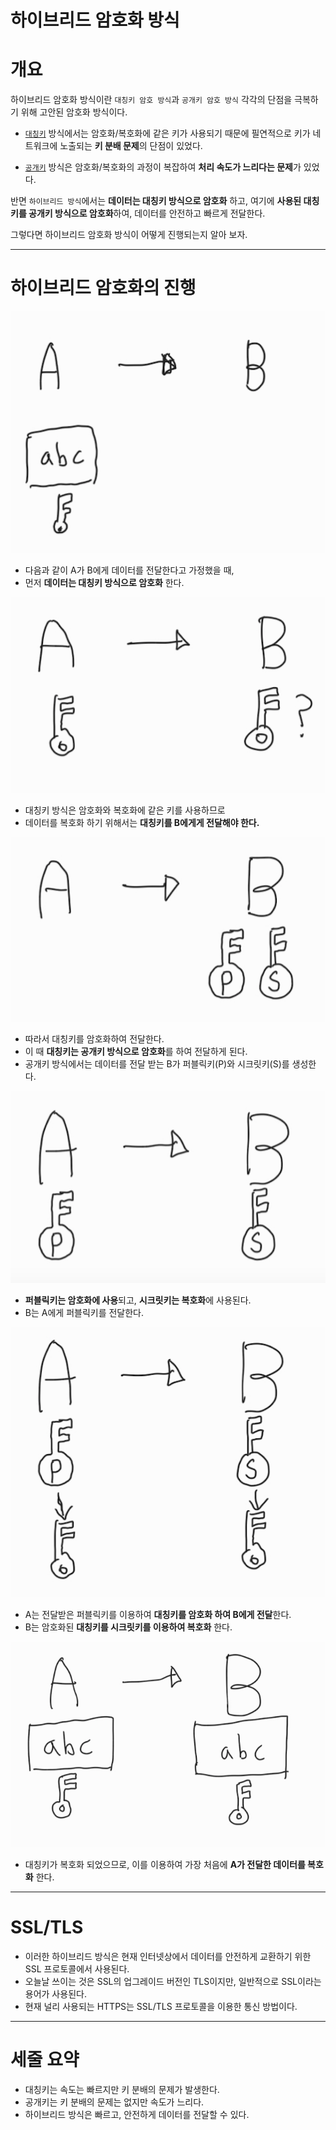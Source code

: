# 하이브리드 암호화 방식

# 개요

하이브리드 암호화 방식이란 `대칭키 암호 방식`과 `공개키 암호 방식` 각각의 단점을 극복하기 위해 고안된 암호화 방식이다.

* [`대칭키`](https://github.com/Blog-Posting/posting-review/blob/master/rockjoon/2020-12-17-encryption/2020-12-17-encryption1.md#1-%EB%8C%80%EC%B9%AD%ED%82%A4) 방식에서는 암호화/복호화에 같은 키가 사용되기 때문에 필연적으로 키가 네트워크에 노출되는 **키 분배 문제**의 단점이 있었다.

* [`공개키`](https://github.com/Blog-Posting/posting-review/blob/master/rockjoon/2020-12-17-encryption/2020-12-17-encryption1.md#2-%EA%B3%B5%EA%B0%9C%ED%82%A4) 방식은 암호화/복호화의 과정이 복잡하여 **처리 속도가 느리다는 문제**가 있었다.

반면 `하이브리드 방식`에서는 **데이터는 대칭키 방식으로 암호화** 하고, 여기에 **사용된 대칭키를 공개키 방식으로 암호화**하여, 데이터를 안전하고 빠르게 전달한다.

그렇다면 하이브리드 암호화 방식이 어떻게 진행되는지 알아 보자.

---

# 하이브리드 암호화의 진행

![](images/1.png)

* 다음과 같이 A가 B에게 데이터를 전달한다고 가정했을 때,
* 먼저 **데이터는 대칭키 방식으로 암호화** 한다.


![](images/2.png)
* 대칭키 방식은 암호화와 복호화에 같은 키를 사용하므로
* 데이터를 복호화 하기 위해서는 **대칭키를 B에게게 전달해야 한다.**


![](images/3.png)
* 따라서 대칭키를 암호화하여 전달한다.
* 이 때 **대칭키는 공개키 방식으로 암호화**를 하여 전달하게 된다.
* 공개키 방식에서는 데이터를 전달 받는 B가 퍼블릭키(P)와 시크릿키(S)를 생성한다.

![](images/4.png)
* **퍼블릭키는 암호화에 사용**되고, **시크릿키는 복호화**에 사용된다.
* B는 A에게 퍼블릭키를 전달한다.

![](images/5.png)
* A는 전달받은 퍼블릭키를 이용하여 **대칭키를 암호화 하여 B에게 전달**한다.
* B는 암호화된 **대칭키를 시크릿키를 이용하여 복호화** 한다.

![](images/6.png)
* 대칭키가 복호화 되었으므로, 이를 이용하여 가장 처음에 **A가 전달한 데이터를 복호화** 한다.

---

# SSL/TLS

* 이러한 하이브리드 방식은 현재 인터넷상에서 데이터를 안전하게 교환하기 위한 SSL 프로토콜에서 사용된다.
* 오늘날 쓰이는 것은 SSL의 업그레이드 버전인 TLS이지만, 일반적으로 SSL이라는 용어가 사용된다.
* 현재 널리 사용되는 HTTPS는 SSL/TLS 프로토콜을 이용한 통신 방법이다.

---

# 세줄 요약
* 대칭키는 속도는 빠르지만 키 분배의 문제가 발생한다.
* 공개키는 키 분배의 문제는 없지만 속도가 느리다.
* 하이브리드 방식은 빠르고, 안전하게 데이터를 전달할 수 있다.
